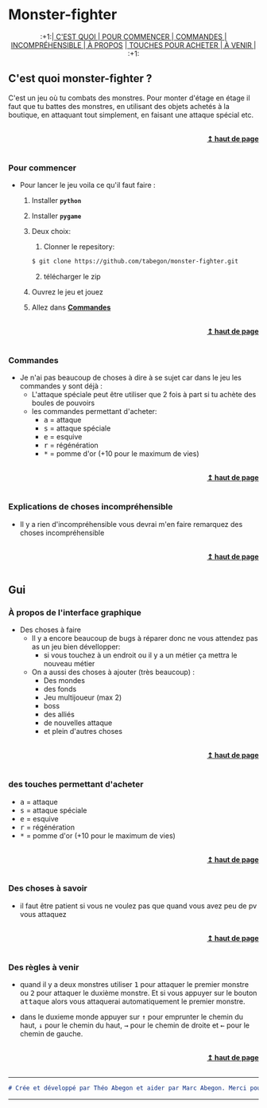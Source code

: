 # Monster-fighter
<div align = "center">
 :+1:|<a href="/#C'est quoi monster-fighter ?"> C'EST QUOI </a>
 |<a href="/#Pour commencer"> POUR COMMENCER </a>
 |<a href="/#Commandes"> COMMANDES </a>
 |<a href="/#Explications de choses incompréhensible"> INCOMPRÉHENSIBLE </a>
 |<a href="/#À propos de l'interface graphique
"> À PROPOS</a>
 |<a href="/#des touches permettant d'acheter"> TOUCHES POUR ACHETER </a>
 |<a href="/#Des règles à venir"> À VENIR </a> | :+1:
 </div>

## C'est quoi monster-fighter ?
C'est un jeu où tu combats des monstres. Pour monter d'étage en étage il faut que tu battes des monstres, en utilisant des objets achetés à la boutique, en attaquant tout simplement, en faisant une attaque spécial etc.

<br/>
<div align = "right">
    <b> <a href="#----"> ↥ haut de page </a> </b>
</div>
<br/>

### Pour commencer
- Pour lancer le jeu voila ce qu'il faut faire :
    1. Installer __```python```__

    2. Installer __```pygame```__

    3. Deux choix:
        1. Clonner le repesitory:
        ```bash
        $ git clone https://github.com/tabegon/monster-fighter.git
        ```

        2. télécharger le zip

    4. Ouvrez le jeu et jouez

    5. Allez dans <b> <a href="#Commandes"> Commandes </a> </b>

<br/>
<div align = "right">
    <b> <a href="#----"> ↥ haut de page </a> </b>
</div>
<br/>

### Commandes
- Je n'ai pas beaucoup de choses à dire à se sujet car dans le jeu les commandes y sont déjà :
    - L'attaque spéciale peut être utiliser que 2 fois à part si tu achète des boules de pouvoirs
    - les commandes permettant d'acheter:
        - <kbd>a</kbd> = attaque
        - <kbd>s</kbd> = attaque spéciale
        - <kbd>e</kbd> = esquive
        - <kbd>r</kbd> = régénération
        - <kbd>*</kbd> = pomme d'or (+10 pour le maximum de vies)

<br/>
<div align = "right">
    <b> <a href="#----"> ↥ haut de page </a> </b>
</div>
<br/>

### Explications de choses incompréhensible
- Il y a rien d'incompréhensible vous devrai m'en faire remarquez des choses incompréhensible

<br/>
<div align = "right">
    <b> <a href="#----"> ↥ haut de page </a> </b>
</div>
<br/>

## Gui

### À propos de l'interface graphique
- Des choses à faire
    - Il y a encore beaucoup de bugs à réparer donc ne vous attendez pas as un jeu bien dévellopper:
        - si vous touchez à un endroit ou il y a un métier ça mettra le nouveau métier
    - On a aussi des choses à ajouter (très beaucoup) :
        - Des mondes
        - des fonds
        - Jeu multijoueur (max 2)
        - boss
        - des alliés
        - de nouvelles attaque
        - et plein d'autres choses

<br/>
<div align = "right">
    <b> <a href="#----"> ↥ haut de page </a> </b>
</div>
<br/>

### des touches permettant d'acheter
- <kbd>a</kbd> = attaque
- <kbd>s</kbd> = attaque spéciale
- <kbd>e</kbd> = esquive
- <kbd>r</kbd> = régénération
- <kbd>*</kbd> = pomme d'or (+10 pour le maximum de vies)

<br/>
<div align = "right">
    <b> <a href="#----"> ↥ haut de page </a> </b>
</div>
<br/>

### Des choses à savoir
- il faut être patient si vous ne voulez pas que quand vous avez peu de pv vous attaquez

<br/>
<div align = "right">
    <b> <a href="#----"> ↥ haut de page </a> </b>
</div>
<br/>

### Des règles à venir
- quand il y a deux monstres utiliser <kbd>1</kbd> pour attaquer le premier monstre ou <kbd>2</kbd> pour attaquer le duxième monstre. Et si vous appuyer sur le bouton <kbd>attaque</kbd> alors vous attaquerai automatiquement le premier monstre.

- dans le duxieme monde appuyer sur <kbd>&uarr;</kbd> pour emprunter le chemin du haut, <kbd>&darr;</kbd> pour le chemin du haut, <kbd>&rarr;</kbd> pour le chemin de droite et <kbd>&larr;</kbd> pour le chemin de gauche.

<br/>
<div align = "right">
    <b> <a href="#----"> ↥ haut de page </a> </b>
</div>
<br/>

***
```markdown
# Crée et développé par Théo Abegon et aider par Marc Abegon. Merci pour tous.
```  
***
